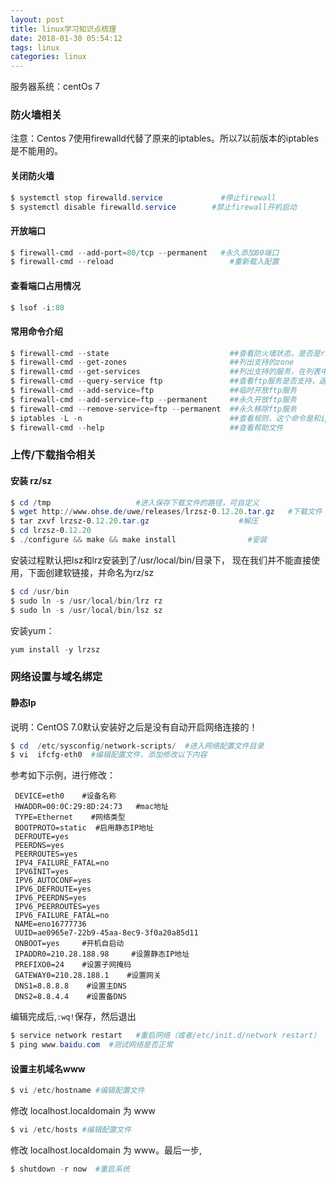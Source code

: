 ```yaml
---
layout: post
title: linux学习知识点梳理
date: 2018-01-30 05:54:12
tags: linux
categories: linux
---
```


服务器系统：centOs 7

### 防火墙相关

注意：Centos 7使用firewalld代替了原来的iptables。所以7以前版本的iptables是不能用的。

#### 关闭防火墙

```powershell
$ systemctl stop firewalld.service             #停止firewall
$ systemctl disable firewalld.service        #禁止firewall开机启动
```

#### 开放端口

```powershell
$ firewall-cmd --add-port=80/tcp --permanent   #永久添加80端口
$ firewall-cmd --reload                          #重新载入配置
```

#### 查看端口占用情况

```powershell
$ lsof -i:80
```

<!-- more -->

#### 常用命令介绍

```powershell
$ firewall-cmd --state                           ##查看防火墙状态，是否是running
$ firewall-cmd --get-zones                       ##列出支持的zone
$ firewall-cmd --get-services                    ##列出支持的服务，在列表中的服务是放行的
$ firewall-cmd --query-service ftp               ##查看ftp服务是否支持，返回yes或者no
$ firewall-cmd --add-service=ftp                 ##临时开放ftp服务
$ firewall-cmd --add-service=ftp --permanent     ##永久开放ftp服务
$ firewall-cmd --remove-service=ftp --permanent  ##永久移除ftp服务
$ iptables -L -n                                 ##查看规则，这个命令是和iptables的相同的
$ firewall-cmd --help                            ##查看帮助文件
```


### 上传/下载指令相关

#### 安装 rz/sz

```powershell
$ cd /tmp                   #进入保存下载文件的路径，可自定义
$ wget http://www.ohse.de/uwe/releases/lrzsz-0.12.20.tar.gz   #下载文件
$ tar zxvf lrzsz-0.12.20.tar.gz                    #解压
$ cd lrzsz-0.12.20
$ ./configure && make && make install                #安装
```

安装过程默认把lsz和lrz安装到了/usr/local/bin/目录下，
现在我们并不能直接使用，下面创建软链接，并命名为rz/sz

```powershell
$ cd /usr/bin
$ sudo ln -s /usr/local/bin/lrz rz
$ sudo ln -s /usr/local/bin/lsz sz
```

安装yum：

```powershell
yum install -y lrzsz
```


### 网络设置与域名绑定

#### 静态Ip

说明：CentOS 7.0默认安装好之后是没有自动开启网络连接的！

```powershell
$ cd  /etc/sysconfig/network-scripts/  #进入网络配置文件目录
$ vi  ifcfg-eth0  #编辑配置文件，添加修改以下内容
```

参考如下示例，进行修改：

```
 DEVICE=eth0    #设备名称
 HWADDR=00:0C:29:8D:24:73   #mac地址
 TYPE=Ethernet    #网络类型
 BOOTPROTO=static  #启用静态IP地址
 DEFROUTE=yes
 PEERDNS=yes
 PEERROUTES=yes
 IPV4_FAILURE_FATAL=no
 IPV6INIT=yes
 IPV6_AUTOCONF=yes
 IPV6_DEFROUTE=yes
 IPV6_PEERDNS=yes
 IPV6_PEERROUTES=yes
 IPV6_FAILURE_FATAL=no
 NAME=eno16777736
 UUID=ae0965e7-22b9-45aa-8ec9-3f0a20a85d11
 ONBOOT=yes     #开机自启动
 IPADDR0=210.28.188.98     #设置静态IP地址
 PREFIXO0=24    #设置子网掩码
 GATEWAY0=210.28.188.1    #设置网关
 DNS1=8.8.8.8    #设置主DNS
 DNS2=8.8.4.4    #设置备DNS
```

 编辑完成后,`:wq!`保存，然后退出

 ```powershell
 $ service network restart   #重启网络（或者/etc/init.d/network restart）
 $ ping www.baidu.com  #测试网络是否正常
 ```

#### 设置主机域名www

```powershell
$ vi /etc/hostname #编辑配置文件
```

修改 localhost.localdomain 为 www

```powershell
$ vi /etc/hosts #编辑配置文件
```

修改 localhost.localdomain 为 www。最后一步,

```powershell
$ shutdown -r now  #重启系统
```